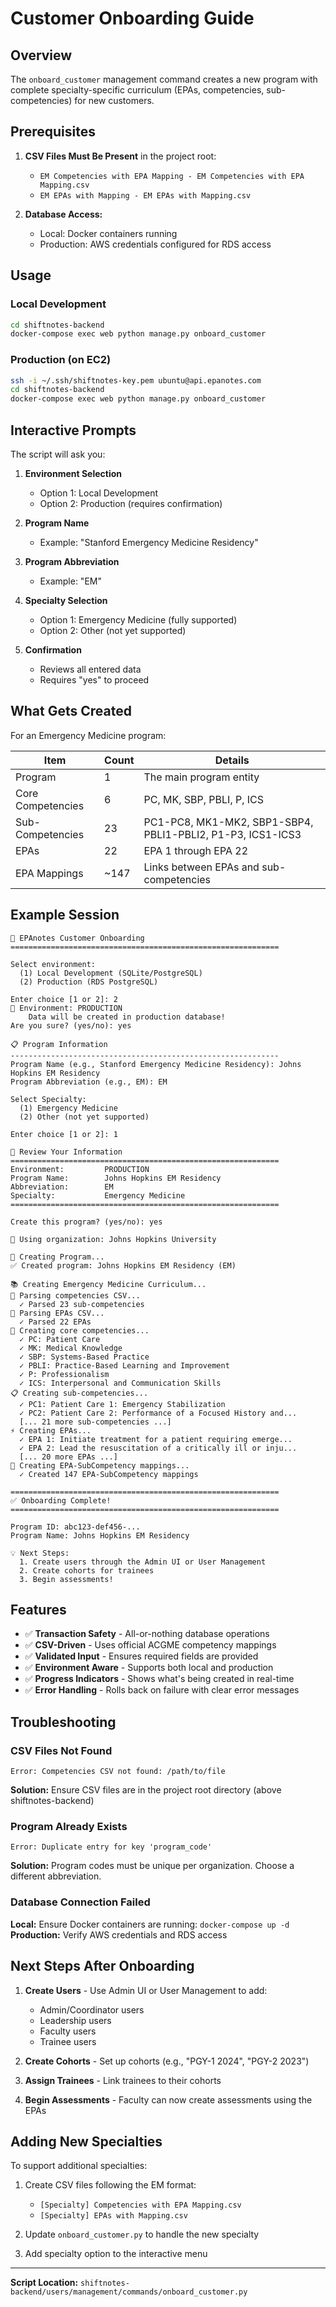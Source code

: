 # Customer Onboarding Guide

## Overview

The `onboard_customer` management command creates a new program with complete specialty-specific curriculum (EPAs, competencies, sub-competencies) for new customers.

## Prerequisites

1. **CSV Files Must Be Present** in the project root:
   - `EM Competencies with EPA Mapping - EM Competencies with EPA Mapping.csv`
   - `EM EPAs with Mapping - EM EPAs with Mapping.csv`

2. **Database Access:**
   - Local: Docker containers running
   - Production: AWS credentials configured for RDS access

## Usage

### Local Development

```bash
cd shiftnotes-backend
docker-compose exec web python manage.py onboard_customer
```

### Production (on EC2)

```bash
ssh -i ~/.ssh/shiftnotes-key.pem ubuntu@api.epanotes.com
cd shiftnotes-backend
docker-compose exec web python manage.py onboard_customer
```

## Interactive Prompts

The script will ask you:

1. **Environment Selection**
   - Option 1: Local Development
   - Option 2: Production (requires confirmation)

2. **Program Name**
   - Example: "Stanford Emergency Medicine Residency"

3. **Program Abbreviation**
   - Example: "EM"

4. **Specialty Selection**
   - Option 1: Emergency Medicine (fully supported)
   - Option 2: Other (not yet supported)

5. **Confirmation**
   - Reviews all entered data
   - Requires "yes" to proceed

## What Gets Created

For an Emergency Medicine program:

| Item | Count | Details |
|------|-------|---------|
| Program | 1 | The main program entity |
| Core Competencies | 6 | PC, MK, SBP, PBLI, P, ICS |
| Sub-Competencies | 23 | PC1-PC8, MK1-MK2, SBP1-SBP4, PBLI1-PBLI2, P1-P3, ICS1-ICS3 |
| EPAs | 22 | EPA 1 through EPA 22 |
| EPA Mappings | ~147 | Links between EPAs and sub-competencies |

## Example Session

```
🏥 EPAnotes Customer Onboarding
============================================================

Select environment:
  (1) Local Development (SQLite/PostgreSQL)
  (2) Production (RDS PostgreSQL)

Enter choice [1 or 2]: 2
🚨 Environment: PRODUCTION
    Data will be created in production database!
Are you sure? (yes/no): yes

📋 Program Information
------------------------------------------------------------
Program Name (e.g., Stanford Emergency Medicine Residency): Johns Hopkins EM Residency
Program Abbreviation (e.g., EM): EM

Select Specialty:
  (1) Emergency Medicine
  (2) Other (not yet supported)

Enter choice [1 or 2]: 1

📝 Review Your Information
============================================================
Environment:         PRODUCTION
Program Name:        Johns Hopkins EM Residency
Abbreviation:        EM
Specialty:           Emergency Medicine
============================================================

Create this program? (yes/no): yes

🏥 Using organization: Johns Hopkins University

🚀 Creating Program...
✅ Created program: Johns Hopkins EM Residency (EM)

📚 Creating Emergency Medicine Curriculum...
📖 Parsing competencies CSV...
  ✓ Parsed 23 sub-competencies
📖 Parsing EPAs CSV...
  ✓ Parsed 22 EPAs
🎯 Creating core competencies...
  ✓ PC: Patient Care
  ✓ MK: Medical Knowledge
  ✓ SBP: Systems-Based Practice
  ✓ PBLI: Practice-Based Learning and Improvement
  ✓ P: Professionalism
  ✓ ICS: Interpersonal and Communication Skills
📋 Creating sub-competencies...
  ✓ PC1: Patient Care 1: Emergency Stabilization
  ✓ PC2: Patient Care 2: Performance of a Focused History and...
  [... 21 more sub-competencies ...]
⚡ Creating EPAs...
  ✓ EPA 1: Initiate treatment for a patient requiring emerge...
  ✓ EPA 2: Lead the resuscitation of a critically ill or inju...
  [... 20 more EPAs ...]
🔗 Creating EPA-SubCompetency mappings...
  ✓ Created 147 EPA-SubCompetency mappings

============================================================
✅ Onboarding Complete!
============================================================

Program ID: abc123-def456-...
Program Name: Johns Hopkins EM Residency

💡 Next Steps:
  1. Create users through the Admin UI or User Management
  2. Create cohorts for trainees
  3. Begin assessments!
```

## Features

- ✅ **Transaction Safety** - All-or-nothing database operations
- ✅ **CSV-Driven** - Uses official ACGME competency mappings
- ✅ **Validated Input** - Ensures required fields are provided
- ✅ **Environment Aware** - Supports both local and production
- ✅ **Progress Indicators** - Shows what's being created in real-time
- ✅ **Error Handling** - Rolls back on failure with clear error messages

## Troubleshooting

### CSV Files Not Found
```
Error: Competencies CSV not found: /path/to/file
```
**Solution:** Ensure CSV files are in the project root directory (above shiftnotes-backend)

### Program Already Exists
```
Error: Duplicate entry for key 'program_code'
```
**Solution:** Program codes must be unique per organization. Choose a different abbreviation.

### Database Connection Failed
**Local:** Ensure Docker containers are running: `docker-compose up -d`
**Production:** Verify AWS credentials and RDS access

## Next Steps After Onboarding

1. **Create Users** - Use Admin UI or User Management to add:
   - Admin/Coordinator users
   - Leadership users
   - Faculty users
   - Trainee users

2. **Create Cohorts** - Set up cohorts (e.g., "PGY-1 2024", "PGY-2 2023")

3. **Assign Trainees** - Link trainees to their cohorts

4. **Begin Assessments** - Faculty can now create assessments using the EPAs

## Adding New Specialties

To support additional specialties:

1. Create CSV files following the EM format:
   - `[Specialty] Competencies with EPA Mapping.csv`
   - `[Specialty] EPAs with Mapping.csv`

2. Update `onboard_customer.py` to handle the new specialty

3. Add specialty option to the interactive menu

---

**Script Location:** `shiftnotes-backend/users/management/commands/onboard_customer.py`

